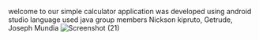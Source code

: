 welcome  to our simple calculator application 
was developed using android studio 
language  used java 
group members  Nickson kipruto, Getrude, Joseph Mundia
![Screenshot (21)](https://github.com/user-attachments/assets/b7348df2-9289-4ed1-8a77-fae7bbac0d20)

